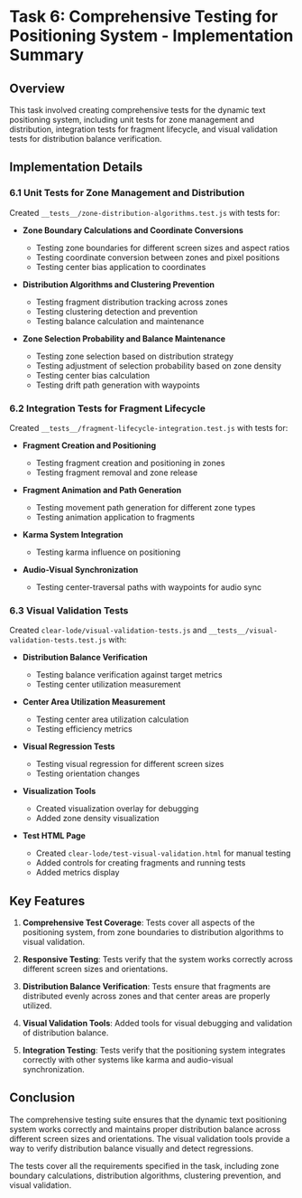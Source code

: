 # Task 6: Comprehensive Testing for Positioning System - Implementation Summary

## Overview

This task involved creating comprehensive tests for the dynamic text positioning system, including unit tests for zone management and distribution, integration tests for fragment lifecycle, and visual validation tests for distribution balance verification.

## Implementation Details

### 6.1 Unit Tests for Zone Management and Distribution

Created `__tests__/zone-distribution-algorithms.test.js` with tests for:

- **Zone Boundary Calculations and Coordinate Conversions**
  - Testing zone boundaries for different screen sizes and aspect ratios
  - Testing coordinate conversion between zones and pixel positions
  - Testing center bias application to coordinates

- **Distribution Algorithms and Clustering Prevention**
  - Testing fragment distribution tracking across zones
  - Testing clustering detection and prevention
  - Testing balance calculation and maintenance

- **Zone Selection Probability and Balance Maintenance**
  - Testing zone selection based on distribution strategy
  - Testing adjustment of selection probability based on zone density
  - Testing center bias calculation
  - Testing drift path generation with waypoints

### 6.2 Integration Tests for Fragment Lifecycle

Created `__tests__/fragment-lifecycle-integration.test.js` with tests for:

- **Fragment Creation and Positioning**
  - Testing fragment creation and positioning in zones
  - Testing fragment removal and zone release

- **Fragment Animation and Path Generation**
  - Testing movement path generation for different zone types
  - Testing animation application to fragments

- **Karma System Integration**
  - Testing karma influence on positioning

- **Audio-Visual Synchronization**
  - Testing center-traversal paths with waypoints for audio sync

### 6.3 Visual Validation Tests

Created `clear-lode/visual-validation-tests.js` and `__tests__/visual-validation-tests.test.js` with:

- **Distribution Balance Verification**
  - Testing balance verification against target metrics
  - Testing center utilization measurement

- **Center Area Utilization Measurement**
  - Testing center area utilization calculation
  - Testing efficiency metrics

- **Visual Regression Tests**
  - Testing visual regression for different screen sizes
  - Testing orientation changes

- **Visualization Tools**
  - Created visualization overlay for debugging
  - Added zone density visualization

- **Test HTML Page**
  - Created `clear-lode/test-visual-validation.html` for manual testing
  - Added controls for creating fragments and running tests
  - Added metrics display

## Key Features

1. **Comprehensive Test Coverage**: Tests cover all aspects of the positioning system, from zone boundaries to distribution algorithms to visual validation.

2. **Responsive Testing**: Tests verify that the system works correctly across different screen sizes and orientations.

3. **Distribution Balance Verification**: Tests ensure that fragments are distributed evenly across zones and that center areas are properly utilized.

4. **Visual Validation Tools**: Added tools for visual debugging and validation of distribution balance.

5. **Integration Testing**: Tests verify that the positioning system integrates correctly with other systems like karma and audio-visual synchronization.

## Conclusion

The comprehensive testing suite ensures that the dynamic text positioning system works correctly and maintains proper distribution balance across different screen sizes and orientations. The visual validation tools provide a way to verify distribution balance visually and detect regressions.

The tests cover all the requirements specified in the task, including zone boundary calculations, distribution algorithms, clustering prevention, and visual validation.